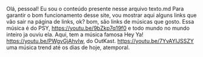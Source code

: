 Olá, pessoal!
Eu sou o conteúdo presente nesse arquivo texto.md Para garantir o bom funcionamento desse site, vou mostrar aqui alguns links que vão sair na página de links, ok? bom, são links de músicas que gosto. Essa música é do PSY, https://youtu.be/9bZkp7q19f0 e todo mundo no mundo inteiro ja ouviu ela. Aqui, tem a música famosa Hey Ya! https://youtu.be/PWgvGjAhvIw, do OutKast. https://youtu.be/7YvAYIJSSZY uma música trend até os dias de hoje, atemporal.